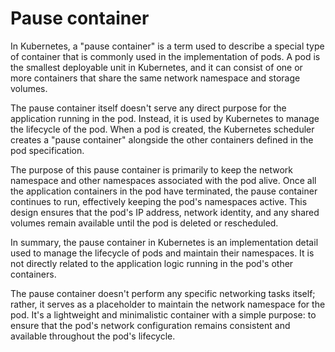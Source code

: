 # Pause container

In Kubernetes, a "pause container" is a term used to describe a special type of container that is commonly used in the implementation of pods. A pod is the smallest deployable unit in Kubernetes, and it can consist of one or more containers that share the same network namespace and storage volumes.

The pause container itself doesn't serve any direct purpose for the application running in the pod. Instead, it is used by Kubernetes to manage the lifecycle of the pod. When a pod is created, the Kubernetes scheduler creates a "pause container" alongside the other containers defined in the pod specification.

The purpose of this pause container is primarily to keep the network namespace and other namespaces associated with the pod alive. Once all the application containers in the pod have terminated, the pause container continues to run, effectively keeping the pod's namespaces active. This design ensures that the pod's IP address, network identity, and any shared volumes remain available until the pod is deleted or rescheduled.

In summary, the pause container in Kubernetes is an implementation detail used to manage the lifecycle of pods and maintain their namespaces. It is not directly related to the application logic running in the pod's other containers.

The pause container doesn't perform any specific networking tasks itself; rather, it serves as a placeholder to maintain the network namespace for the pod. It's a lightweight and minimalistic container with a simple purpose: to ensure that the pod's network configuration remains consistent and available throughout the pod's lifecycle.
